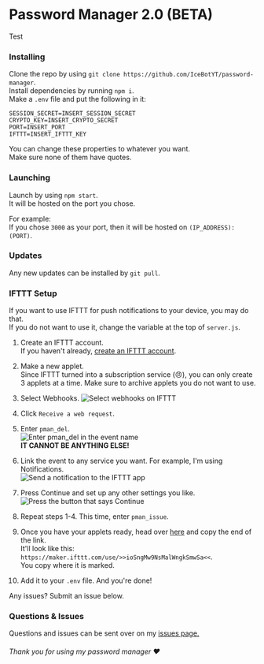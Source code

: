 # Password Manager 2.0 (BETA)

Test

### Installing

Clone the repo by using `git clone https://github.com/IceBotYT/password-manager`.  
Install dependencies by running `npm i`.  
Make a `.env` file and put the following in it:

```
SESSION_SECRET=INSERT_SESSION_SECRET
CRYPTO_KEY=INSERT_CRYPTO_SECRET
PORT=INSERT_PORT
IFTTT=INSERT_IFTTT_KEY
```

You can change these properties to whatever you want.  
Make sure none of them have quotes.

### Launching

Launch by using `npm start`.  
It will be hosted on the port you chose.

For example:  
If you chose `3000` as your port, then it will be hosted on `(IP_ADDRESS):(PORT)`.

### Updates

Any new updates can be installed by `git pull`.

### IFTTT Setup

If you want to use IFTTT for push notifications to your device, you may do that.  
If you do not want to use it, change the variable at the top of `server.js`.

1. Create an IFTTT account.  
If you haven't already, [create an IFTTT account](https://ifttt.com/join).

2. Make a new applet.  
Since IFTTT turned into a subscription service (😠), you can only create 3 applets at a time. Make sure to archive applets you do not want to use.

3. Select Webhooks.
![Select webhooks on IFTTT](https://i.imgur.com/tDigD3K.png)

4. Click `Receive a web request`.

5. Enter `pman_del`.  
![Enter pman_del in the event name](https://i.imgur.com/qpDkY8y.png)  
**IT CANNOT BE ANYTHING ELSE!**  

6. Link the event to any service you want. For example, I'm using Notifications.  
![Send a notification to the IFTTT app](https://i.imgur.com/TC26KbN.png)

7. Press Continue and set up any other settings you like.  
![Press the button that says Continue](https://i.imgur.com/vEXh004.png)

8. Repeat steps 1-4. This time, enter `pman_issue`.

9. Once you have your applets ready, head over [here](https://ifttt.com/maker_webhooks/settings) and copy the end of the link.  
It'll look like this: `https://maker.ifttt.com/use/>>ioSngMw9NsMalWngkSmwSa<<`.  
You copy where it is marked.

10. Add it to your `.env` file. And you're done!

Any issues? Submit an issue below.

### Questions & Issues

Questions and issues can be sent over on my [issues page.](https://github.com/IceBotYT/password-manager/issues)

###### Thank you for using my password manager ♥
